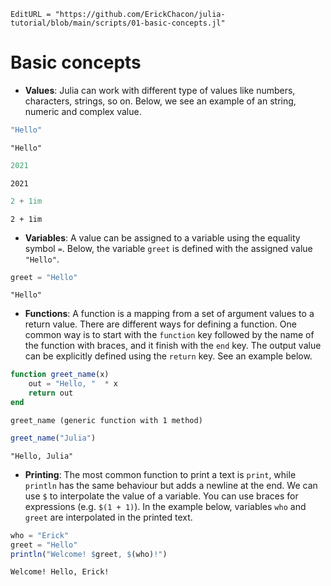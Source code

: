```@meta
EditURL = "https://github.com/ErickChacon/julia-tutorial/blob/main/scripts/01-basic-concepts.jl"
```

# Basic concepts

- **Values**: Julia can work with different type of values like numbers, characters,
strings, so on. Below, we see an example of an string, numeric and complex value.

````julia
"Hello"
````

````
"Hello"
````

````julia
2021
````

````
2021
````

````julia
2 + 1im
````

````
2 + 1im
````

- **Variables**: A value can be assigned to a variable using the equality symbol `=`.
Below, the variable `greet` is defined with the assigned value `"Hello"`.

````julia
greet = "Hello"
````

````
"Hello"
````

- **Functions**: A function is a mapping from a set of argument values to a return
value. There are different ways for defining a function. One common way is to start with
the `function` key followed by the name of the function with braces, and it finish with
the `end` key. The output value can be explicitly defined using the `return` key. See an
example below.

````julia
function greet_name(x)
    out = "Hello, "  * x
    return out
end
````

````
greet_name (generic function with 1 method)
````

````julia
greet_name("Julia")
````

````
"Hello, Julia"
````

- **Printing**: The most common function to print a text is `print`, while `println` has
the same behaviour but adds a newline at the end. We can use `$` to interpolate the
value of a variable. You can use braces for expressions (e.g. `$(1 + 1)`). In the
example below, variables `who` and `greet` are interpolated in the printed text.

````julia
who = "Erick"
greet = "Hello"
println("Welcome! $greet, $(who)!")
````

````
Welcome! Hello, Erick!

````

